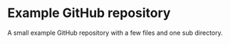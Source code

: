 # Example GitHub repository

A small example GitHub repository with a few files and one sub directory.
